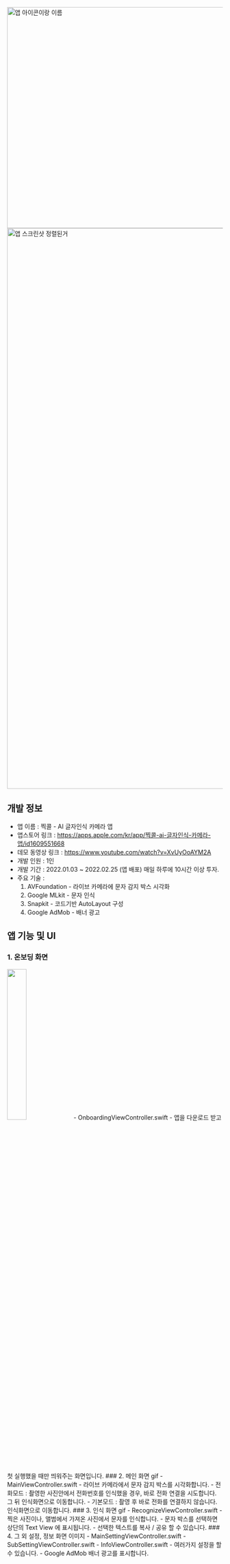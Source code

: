 <img width="515" alt="앱 아이콘이랑 이름" src="https://user-images.githubusercontent.com/61315014/155673238-7e328891-866a-4fb6-8aa6-5ff992e56e0b.png">

<img width="1306" alt="앱 스크린샷 정렬된거" src="https://user-images.githubusercontent.com/61315014/155672842-71c0023d-8b97-4d5d-a1e5-75eee1bae163.png">
   
## 개발 정보   
- 앱 이름 : 찍콜 - AI 글자인식 카메라 앱   
- 앱스토어 링크 : https://apps.apple.com/kr/app/찍콜-ai-글자인식-카메라-앱/id1609551668   
- 데모 동영상 링크 : https://www.youtube.com/watch?v=XvUyOoAYM2A   
- 개발 인원 : 1인   
- 개발 기간 : 2022.01.03 ~ 2022.02.25 (앱 배포)   매일 하루에 10시간 이상 투자.   
- 주요 기술 :   
  1. AVFoundation - 라이브 카메라에 문자 감지 박스 시각화   
  2. Google MLkit - 문자 인식   
  3. Snapkit - 코드기반 AutoLayout 구성   
  4. Google AdMob - 배너 광고   
## 앱 기능 및 UI   
### 1. 온보딩 화면 
<img src ="https://user-images.githubusercontent.com/61315014/155839877-2d8c320c-1dcf-4560-a8fa-a6fa705ad605.gif" width="30%" />     
- OnboardingViewController.swift   
- 앱을 다운로드 받고 첫 실행했을 때만 띄워주는 화면입니다.  
### 2. 메인 화면   
gif   
- MainViewController.swift   
- 라이브 카메라에서 문자 감지 박스를 시각화합니다.   
- 전화모드 : 촬영한 사진안에서 전화번호를 인식했을 경우, 바로 전화 연결을 시도합니다. 그 뒤 인식화면으로 이동합니다.  
- 기본모드 : 촬영 후 바로 전화를 연결하지 않습니다. 인식화면으로 이동합니다.   
### 3. 인식 화면
gif   
- RecognizeViewController.swift   
- 찍은 사진이나, 앨범에서 가져온 사진에서 문자를 인식합니다.   
- 문자 박스를 선택하면 상단의 Text View 에 표시됩니다.   
- 선택한 텍스트를 복사 / 공유 할 수 있습니다.   
### 4. 그 외 설정, 정보 화면
이미지   
- MainSettingViewController.swift   
- SubSettingViewController.swift   
- InfoViewController.swift   
- 여러가지 설정을 할 수 있습니다.   
- Google AdMob 배너 광고를 표시합니다.
